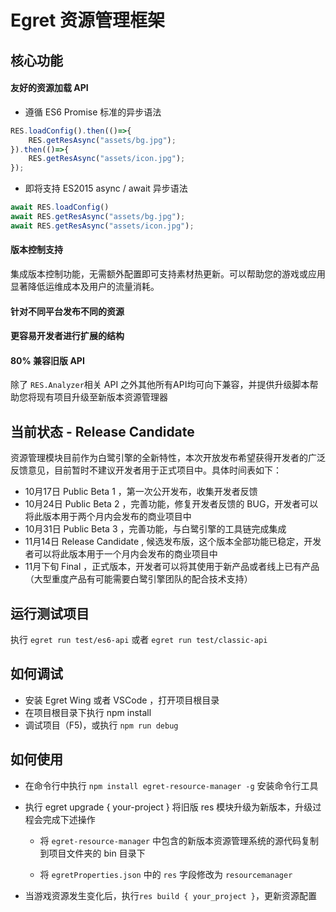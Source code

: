 # Egret 资源管理框架


## 核心功能

#### 友好的资源加载 API

* 遵循 ES6 Promise 标准的异步语法
``` javascript
RES.loadConfig().then(()=>{
    RES.getResAsync("assets/bg.jpg");
}).then(()=>{
    RES.getResAsync("assets/icon.jpg");
});
```
* 即将支持 ES2015 async / await 异步语法
``` javascript
await RES.loadConfig()
await RES.getResAsync("assets/bg.jpg");
await RES.getResAsync("assets/icon.jpg");
```

#### 版本控制支持

集成版本控制功能，无需额外配置即可支持素材热更新。可以帮助您的游戏或应用显著降低运维成本及用户的流量消耗。

#### 针对不同平台发布不同的资源



#### 更容易开发者进行扩展的结构
#### 80% 兼容旧版 API 
除了 ```RES.Analyzer```相关 API 之外其他所有API均可向下兼容，并提供升级脚本帮助您将现有项目升级至新版本资源管理器
## 当前状态 - Release Candidate

资源管理模块目前作为白鹭引擎的全新特性，本次开放发布希望获得开发者的广泛反馈意见，目前暂时不建议开发者用于正式项目中。具体时间表如下：

* 10月17日 Public Beta 1 ，第一次公开发布，收集开发者反馈
* 10月24日 Public Beta 2 ，完善功能，修复开发者反馈的 BUG，开发者可以将此版本用于两个月内会发布的商业项目中
* 10月31日 Public Beta 3 ，完善功能，与白鹭引擎的工具链完成集成
* 11月14日 Release Candidate , 候选发布版，这个版本全部功能已稳定，开发者可以将此版本用于一个月内会发布的商业项目中
* 11月下旬 Final ，正式版本，开发者可以将其使用于新产品或者线上已有产品（大型重度产品有可能需要白鹭引擎团队的配合技术支持）


## 运行测试项目

执行 ```egret run test/es6-api``` 或者 ``` egret run test/classic-api ``` 

## 如何调试

* 安装 Egret Wing 或者 VSCode ，打开项目根目录
* 在项目根目录下执行 npm install
* 调试项目（F5)，或执行 ``` npm run debug ```

## 如何使用

* 在命令行中执行 ``` npm install egret-resource-manager -g ``` 安装命令行工具

* 执行 egret upgrade { your-project } 将旧版 res 模块升级为新版本，升级过程会完成下述操作
    
    * 将 ```egret-resource-manager``` 中包含的新版本资源管理系统的源代码复制到项目文件夹的 bin 目录下
    
    * 将 ```egretProperties.json``` 中的 ```res``` 字段修改为 ```resourcemanager```

* 当游戏资源发生变化后，执行```res build { your_project }```，更新资源配置
